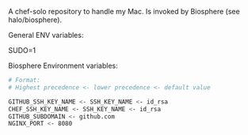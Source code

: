 A chef-solo repository to handle my Mac.
Is invoked by Biosphere (see halo/biosphere).

General ENV variables:

SUDO=1

Biosphere Environment variables:

```bash
# Format:
# Highest precedence <- lower precedence <- default value

GITHUB_SSH_KEY_NAME <- SSH_KEY_NAME <- id_rsa
CHEF_SSH_KEY_NAME <- SSH_KEY_NAME <- id_rsa
GITHUB_SUBDOMAIN <- github.com
NGINX_PORT <- 8080
```
